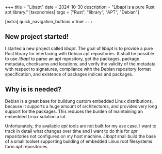 +++
title = "Libapt"
date = 2024-10-30
description = "Libapt is a pure Rust apt library."
[taxonomies]
tags = ["Rust", "library", "APT", "Debian"]

[extra]
quick_navigation_buttons = true
+++

## New project started!

I started a new project called _libapt_.
The goal of _libapt_ is to provide a pure Rust library for interfacing with Debian apt repositories.
It shall be possible to use _libapt_ to parse an apt repository,
get the packages, package metadata, checksums and locations,
and verify the validity of the metadata with respect to
signatures, compliance with the Debian repository format specification,
and existence of packages indices and packages.

## Why is is needed?

Debian is a great base for buildung custom embedded Linux distributions,
because it supports a huge amount of architectures,
and provides very long support for the packages.
This reduces the burden of maintaining an embedded Linux solution a lot.

Unfortunately, the available _apt_ tools are not built for my use case.
I want to track in detail what changes over time and I want to do
this for _apt_ repositories not configured on my host machine.
_Libapt_ shall build the base of a small toolset supporting building of
embedded Linux root filesystems form _apt_ repositories.
